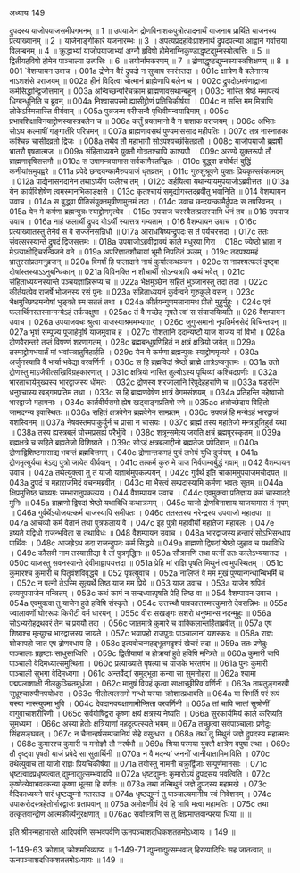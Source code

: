 अध्यायः 149

द्रुपदस्य याजोपयाजसमीपगमनम् ॥ 1 ॥ उपयाजेन द्रोणविनाशकपुत्रोत्पादनार्थं याजनाय प्रार्थिते याजनस्य प्रत्याख्यानम् ॥ 2 ॥ याजेनाङ्गीकारे यजनारम्भः ॥ 3 ॥ अपत्यप्रदहविःप्राशनार्थं द्रुपदपत्न्या आह्वाने गर्वात्तया विलम्बनम् ॥ 4 ॥ क्रुद्धाभ्यां याजोपयाजाभ्यां अग्नौ हृविषो होमेनाग्निकुण्डाद्धृष्टद्युम्नस्योत्पत्तिः ॥ 5 ॥ द्वितीयहविषो होमेन पाञ्चाल्या उत्पत्तिः ॥ 6 ॥ तयोर्नामकरणम् ॥ 7 ॥ द्रोणाद्धृष्टद्युम्नस्यास्त्रशिक्षणम् ॥ 8 ॥
001	`वैशम्पायन उवाच ।
001a	द्रोणेन वैरं द्रुपदो न सुष्वाप स्मरंस्तदा ।
001c	क्षात्रेण वै बलेनास्य नाऽशशंसे पराजयम् ॥
002a	हीनं विदित्वा चात्मानं ब्राह्मेणापि बलेन च ।
002c	द्रुपदोऽमर्षणाद्राजा कर्मसिद्धान्द्विजोत्तमान् ॥
003a	अन्विच्छन्परिचक्राम ब्राह्मणावसथान्बहून् ।
003c	नास्ति श्रेष्ठं ममापत्यं धिग्बन्धूनिति च ब्रुवन् ॥
004a	निश्वासपरमो ह्यासीद्द्रोणं प्रतिचिकीर्षया ।
004c	न सन्ति मम मित्राणि लोकेऽस्मिन्नास्ति वीर्यवान् ॥
005a	पुत्रजन्म परीप्सन्वै पृथिवीमन्वयादिमाम् ।
005c	प्रभावशिक्षाविनयाद्द्रोणस्यास्त्रबलेन च ॥
006a	कर्तुं प्रयतमानो वै न शशाक पराजयम् ।
006c	अभितः सोऽथ कल्माषीं गङ्गातीरे परिभ्रमन् ॥
007a	ब्राह्मणावसथं पुण्यमाससाद महीपतिः ।
007c	तत्र नास्नातकः कश्चिन्न चासीदव्रतो द्विजः ॥
008a	तथैव तौ महाभागौ सोऽपश्यच्छंसितव्रतौ ।
008c	याजोपयाजौ ब्रह्मर्षी भ्रातरौ पृषतात्मजः ॥
009a	संहिताध्ययने युक्तौ गोत्रतश्चापि काश्यपौ ।
009c	अरण्ये युक्तरूपौ तौ ब्राह्मणावृषिसत्तमौ ॥
010a	स उपामन्त्रयामास सर्वकामैरतन्द्रितः ।
010c	बुद्ध्वा तयोर्बलं बुद्धिं कनीयांसमुपह्वरे ॥
011a	प्रपेदे छन्दयन्कामैरुपयाजं धृतव्रतम् ।
011c	गुरुशुश्रूषणे युक्तः प्रियकृत्सर्वकामदम् ॥
012a	पाद्येनासनदानेन तथाऽर्घ्येण फलैश्च तम् ।
012c	अर्हयित्वा यथान्यायमुपयाजोऽब्रवीत्ततः ॥
013a	येन कार्यविशेषेण त्वमस्मानभिकाङ्क्षसे ।
013c	कृतश्चायं समुद्योगस्तद्ब्रवीतु भवानिति ॥
014	वैशम्पायन उवाच ।
014a	स बुद्ध्वा प्रीतिसंयुक्तमृषीणामुत्तमं तदा ।
014c	उवाच छन्दयन्कामैर्द्रुपदः स तपस्विनम् ॥
015a	येन मे कर्मणा ब्रह्मन्पुत्रः स्याद्द्रोणमृत्येव ।
015c	उपयाज चरस्वैतत्प्रदास्यामि धनं तव ॥
016	उपयाज उवाच ।
016a	नाहं फलार्थी द्रुपद योऽर्थी स्यात्तत्र गम्यताम् ।
016	वैशम्पायन उवाच ।
016c	प्रत्याख्यातस्तु तेनैवं स वै सज्जनसन्निधौ ॥
017a	आराधयिष्यन्द्रुपदः स तं पर्यचरत्तदा ।
017c	ततः संवत्सरस्यान्ते द्रुपदं द्विजसत्तमः ॥
018a	उपयाजोऽब्रवीद्वाक्यं काले मधुरया गिरा ।
018c	ज्येष्ठो भ्राता न मेऽत्याक्षीद्विचरन्विजने वने ॥
019a	अपरिज्ञातशौचायां भूमौ निपतितं फलम् ।
019c	तदपश्यमहं भ्रातुरसांप्रतमनुव्रजन् ॥
020a	विमर्शं हि फलादाने नायं कुर्यात्कथञ्चन ।
020c	स नापश्यत्फलं दृष्ट्वा दोषांस्तस्याऽऽनुबन्धिकान् ॥
021a	विविनक्ति न शौचार्थी सोऽन्यत्रापि कथं भवेत् ।
021c	संहिताध्ययनस्यान्ते पञ्चयज्ञान्निरूप्य च ॥
022a	भैक्षमुञ्छेन सहितं भुञ्जानस्तु तदा तदा ।
022c	कीर्तयत्येव राजर्षे भोजनस्य रसं पुनः ॥
023a	संहिताध्ययनं कुर्वन्वने गुरुकुले वसन् ।
023c	भैक्षमुच्छिष्टमन्येषां भुङ्क्ते स्म सततं तथा ॥
024a	कीर्तयन्गुणमन्नानामथ प्रीतो मुहुर्मुहुः ।
024c	एवं फलार्थिनस्तस्मान्मन्येऽहं तर्कचक्षुषा ॥
025ac	तं वै गच्छेह नृपते त्वां स संयाजयिष्यति ॥
026	वैशम्पायन उवाच ।
026a	उपयाजवचः श्रुत्वा याजस्याश्रममभ्यगात् ।
026c	जुगुप्समानो नृपतिर्मनसेदं विचिन्तयन् ॥
027a	भृशं सम्पूज्य पूजार्हमृषिं याजमुवाच ह ।
027c	गोशतानि ददान्यष्टौ याज याजय मां विभो ॥
028a	द्रोणवैरान्तरे तप्तं विषण्णं शरणागतम् ।
028c	ब्रह्मबन्धुप्रणिहितं न क्षत्रं क्षत्रियो जयेत् ॥
029a	तस्माद्द्रोणभयार्तं मां भवांस्त्रातुमिहार्हति ।
029c	येन मे कर्मणा ब्रह्मन्पुत्रः स्याद्द्रोणमृत्यवे ॥
030a	अर्जुनस्यापि वै भार्या भवेद्या वरवर्णिनी ।
030c	स हि ब्रह्मविदां श्रेष्ठो ब्राह्मे क्षात्रेऽप्यनुत्तमः ॥
031a	ततो द्रोणस्तु माऽजैषीत्सखिविग्रहकारणात् ।
031c	क्षत्रियो नास्ति तुल्योऽस्य पृथिव्यां कश्चिदग्रणीः ॥
032a	भारताचार्यमुख्यस्य भारद्वाजस्य धीमतः ।
032c	द्रोणस्य शरजालानि रिपुदेहहराणि च ॥
033a	षडरत्नि धनुश्चास्य खड्गमप्रतिम तथा ।
033c	स हि ब्राह्मणवेषेण क्षात्रं वेगमसंशयम् ॥
034a	प्रतिहन्ति महेष्वासो भारद्वाजो महामनाः ।
034c	कार्तवीर्यसमो ह्येष खट्वाङ्गप्रतिमो रणे ॥
035ac	क्षत्रोच्छेदाय विहितो जामदग्न्य इवास्थितः ॥
036a	सहितं क्षत्रवेगेन ब्रह्मवेगेन साम्प्रतम् ।
036c	उपपन्नं हि मन्येऽहं भारद्वाजं यशस्विनम् ॥
037a	नेषवस्तमपाकुर्युर्न च प्रासा न चासयः ।
037c	ब्राह्मं तस्य महातेजो मन्त्राहुतिहुतं यथा ॥
038a	तस्य ह्यस्त्रबलं घोरमप्रसह्यं परैर्भुवि ।
038c	शत्रून्समेत्य जयति क्षत्रं ब्रह्मपुरस्कृतम् ॥
039a	ब्रह्मक्षत्रे च सहिते ब्रह्मतेजो विशिष्यते ।
039c	सोऽहं क्षत्रबलाद्दीनो ब्रह्मतेजः प्रपेदिवान् ॥
040a	द्रोणाद्विशिष्टमासाद्य भवन्तं ब्रह्मवित्तमम् ।
040c	द्रोणान्तकमहं पुत्रं लभेयं युधि दुर्जयम् ॥
041a	द्रोणमृत्युर्यथा मेऽद्य पुत्रो जायेत वीर्यवान् ।
041c	तत्कर्म कुरु मे याज निर्वपाम्यर्बुद्धं गवाम् ॥
042	वैशम्पायन उवाच ।
042a	तथेत्युक्त्वा तु तं याजो यज्ञार्थमुपकल्पयन् ।
042c	गुर्वर्थ इति चाकाममुपयाजमचोदयत् ॥
043a	द्रुपदं च महाराजमिदं वचनमब्रवीत् ।
043c	मा भैस्त्वं सम्प्रदास्यामि कर्मणा भवतः सुतम् ॥
044a	क्षिप्रमुत्तिष्ठ चाव्यग्रः सम्भारानुपकल्पय ।
044	वैशम्पायन उवाच ।
044c	एवमुक्त्वा प्रतिज्ञाय कर्म चास्याददे मुनिः ॥
045a	ब्राह्मणो द्विपदां श्रेष्ठो यथाविधि कथाक्रमम् ।
045c	याजो द्रोणविनाशाय याजयामास तं नृपम् ॥
046a	गुर्वर्थेऽयोजयत्कर्म याजस्यापि समीपतः ।
046c	ततस्तस्य नरेन्द्रस्य उपयाजो महातपाः ॥
047a	आचव्यौ कर्म वैतानं तथा पुत्रफलाय वै ।
047c	इह पुत्रो महावीर्यो महातेजा महाबलः ।
047e	इष्यते यद्विधो राजन्भविता स तथाविधः ॥
048	वैशम्पायन उवाच ।
048a	भारद्वाजस्य हन्तारं सोऽभिसन्धाय पार्थिवः ।
048c	आजह्रेऽथ तदा राजन्द्रुपदः कर्म सिद्धये ॥
049a	ब्राह्मणो द्विपदां श्रेष्ठो जुहाव च यथाविधि ।
049c	कौसवी नाम तस्यासीद्या वै तां पुत्रगृद्धिनः ॥
050a	सौत्रामणिं तथा पत्नीं ततः कालेऽभ्ययात्तदा ।
050c	याजस्तु सवनस्यान्ते देवीमाह्वापयत्तदा ॥
051a	प्रेहि मां राज्ञि पृषति मिथुनं त्वामुपस्थितम् ।
051c	कुमारश्च कुमारी च पितृवंशविवृद्धये ॥
052	पृषत्युवाच ।
052a	नालिप्तं वै मम मुखं पुण्यान्गन्धान्बिभर्मि च ।
052c	न पत्नी तेऽस्मि सूत्यर्थे तिष्ठ याज मम प्रिये ॥
053	याज उवाच ।
053a	याजेन श्रपितं हव्यमुपयाजेन मन्त्रितम् ।
053c	कथं कामं न सन्दध्यात्पृषति प्रेहि तिष्ठ वा ॥
054	वैशम्पायन उवाच ।
054a	एवमुक्त्वा तु याजेन हुते हविषि संस्कृते ।
054c	उत्तस्थौ पावकात्तस्मात्कुमारो देवसन्निभः ॥
055a	ज्वालावर्णो घोररूपः किरीटी वर्म धारयन् ।
055c	वीरः सखङ्गः सशरो धनुष्मान्स नदन्मुहुः ॥
056a	सोऽभ्यरोहद्रथवरं तेन च प्रययौ तदा ।
056c	जातमात्रे कुमारे च वाक्किलान्तर्हिताब्रवीत् ॥
057a	एष शिष्यश्च मृत्युश्च भारद्वाजस्य जायते ।
057c	भयापहो राजपुत्रः पाञ्चालानां यशस्करः ॥
058a	राज्ञः शोकापहो जात एष द्रोणवधाय हि ।
058c	इत्यवोचन्महद्भूतमदृश्यं खेचरं तदा ॥
059a	ततः प्रणेदुः पाञ्चालाः प्रहृष्टाः साधुसाध्विति ।
059c	द्वितीयायां च होत्रायां हुते हविषि मन्त्रिते ॥
060a	कुमारी चापि पाञ्चाली वेदिमध्यात्समुत्थिता ।
060c	प्रत्याख्याते पृषत्या च याजके भरतर्षभ ॥
061a	पुनः कुमारी पाञ्चाली सुभगा वेदिमध्यगा ।
061c	अन्तर्वेद्यां समुद्भूता कन्या सा सुमनोहरा ॥
062a	श्यामा पद्मपलाशाक्षी नीलकुञ्चितमूर्धजा ।
062c	मानुषं विग्रहं कृत्वा साक्षाच्छ्रीरिव वर्णिनी ॥
063a	ताम्रतुङ्गनखी सुभ्रूश्चारुपीनपयोधरा ।
063c	नीलोत्पलसमो गन्धो यस्याः क्रोशात्प्रधावति ॥
064a	या बिभर्ति परं रूपं यस्या नास्त्युपमा भुवि ।
064c	देवदानवयक्षाणामीप्सिता वरवर्णिनी ॥
065a	तां चापि जातां सुश्रोणीं वागुवाचाशरीरिणी ।
065c	सर्वयोषिद्वरा कृष्णा क्षयं क्षत्रस्य नेष्यति ॥
066a	सुरकार्यमियं काले करिष्यति सुमध्यमा ।
066c	अस्या हेतोः क्षत्रियाणां महदुत्पत्स्यते भयम् ॥
067a	तच्छ्रुत्वा सर्वपाञ्चालाः प्रणेदुः सिंहसङ्घवत् ।
067c	न चैनान्हर्षसम्पन्नानियं सेहे वसुन्धरा ॥
068a	तथा तु मिथुनं जज्ञे द्रुपदस्य महात्मनः ।
068c	कुमारश्च कुमारी च मनोज्ञौ तौ नरर्षभौ ॥
069a	श्रिया परमया युक्तौ क्षात्रेण वपुषा तथा ।
069c	तौ दृष्ट्वा पृषती याजं प्रपेदे सा सुतार्थिनी ॥
070a	न वै मदन्यां जननीं जानीयातामिमाविति ।
070c	तथेत्युवाच तां याजो राज्ञः प्रियचिकीर्षया ॥
071a	तयोस्तु नामनी चक्रुर्द्विजाः सम्पूर्णमानसाः ।
071c	धृष्टत्वादप्रधृष्यत्वात् द्युम्नाद्युत्सम्भवादपि ॥
072a	धृष्टद्युम्नः कुमारोऽयं द्रुपद्सय भवत्विति ।
072c	कृष्णेत्येवाभवत्कन्या कृष्णा भूत्सा हि वर्णतः ॥
073a	तथा तन्मिथुनं जज्ञे द्रुपदस्य महामखे ।
073c	वैदिकाध्ययने पारं धृष्टद्युम्नो गतस्तदा ॥
074a	धृष्टद्युम्नं तु पाञ्चाल्यमानीय स्वं निवेशनम् ।
074c	उपाकरोदस्त्रहेतोर्भारद्वाजः प्रतापवान् ॥
075a	अमोक्षणीयं दैवं हि भावि मत्वा महामतिः ।
075c	तथा तत्कृतवान्द्रोण आत्मकीर्त्यनुरक्षणात् ॥
076ac	सर्वास्त्राणि स तु क्षिप्रमाप्तवान्परया धिया ॥ ॥

इति श्रीमन्महाभारते आदिपर्वणि सम्भवपर्वणि ऊनपञ्चाशदधिकशततमोऽध्यायः ॥ 149 ॥

1-149-63 क्रोशात् क्रोशमभिव्याप्य ॥ 1-149-71 द्युम्नाद्युत्सम्भवात् हिरण्यादिभिः सह जातत्वात् ॥ ऊनपञ्चाशदधिकशततमोऽध्यायः ॥ 149 ॥
